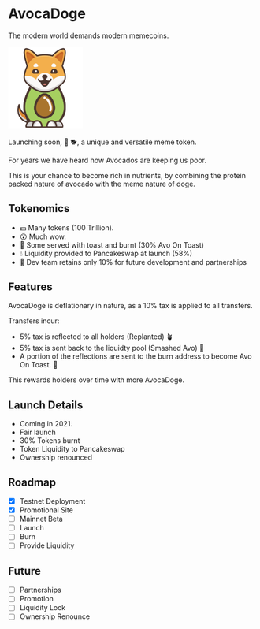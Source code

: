 # AvocaDoge

The modern world demands modern memecoins.

<img src="avocadoge.svg" width="30%" alt="avocadoge logo" />

Launching soon, 🥑 🐕, a unique and versatile meme token.

For years we have heard how Avocados are keeping us poor. 

This is your chance to become rich in nutrients, by combining the protein packed nature of avocado with the meme nature of doge.

## Tokenomics

* 💵 Many tokens (100 Trillion).
* 😮 Much wow.
* 🍞 Some served with toast and burnt (30% Avo On Toast)
* 💧 Liquidity provided to Pancakeswap at launch (58%)
* 🤝 Dev team retains only 10% for future development and partnerships

## Features

AvocaDoge is deflationary in nature, as a 10% tax is applied to all transfers.

Transfers incur:

* 5% tax is reflected  to all holders (Replanted) 🪴
* 5% tax is sent back to the liquidty pool (Smashed Avo) 🔨
* A portion of the reflections are sent to the burn address to become Avo On Toast. 🍞

This rewards holders over time with more AvocaDoge.

## Launch Details

* Coming in 2021.
* Fair launch
* 30% Tokens burnt
* Token Liquidity to Pancakeswap
* Ownership renounced

## Roadmap

* [x] Testnet Deployment
* [x] Promotional Site
* [ ] Mainnet Beta
* [ ] Launch
* [ ] Burn
* [ ] Provide Liquidity

## Future

* [ ] Partnerships
* [ ] Promotion
* [ ] Liquidity Lock
* [ ] Ownership Renounce
